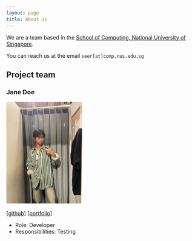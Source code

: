 ```yaml
---
layout: page
title: About Us
---
```


We are a team based in the [School of Computing, National University of Singapore](https://www.comp.nus.edu.sg).

You can reach us at the email `seer[at]comp.nus.edu.sg`

## Project team

### Jane Doe

<img src="images/dylandaaa.png" width="200px">

[[github](http://github.com/dylandaaa)]
[[portfolio](team/dylandaaa.md)]

* Role: Developer
* Responsibilities: Testing
